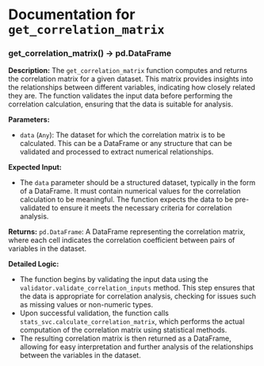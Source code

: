 # Documentation for `get_correlation_matrix`

### get_correlation_matrix() -> pd.DataFrame

**Description:**
The `get_correlation_matrix` function computes and returns the correlation matrix for a given dataset. This matrix provides insights into the relationships between different variables, indicating how closely related they are. The function validates the input data before performing the correlation calculation, ensuring that the data is suitable for analysis.

**Parameters:**
- `data` (`Any`): The dataset for which the correlation matrix is to be calculated. This can be a DataFrame or any structure that can be validated and processed to extract numerical relationships.

**Expected Input:**
- The `data` parameter should be a structured dataset, typically in the form of a DataFrame. It must contain numerical values for the correlation calculation to be meaningful. The function expects the data to be pre-validated to ensure it meets the necessary criteria for correlation analysis.

**Returns:**
`pd.DataFrame`: A DataFrame representing the correlation matrix, where each cell indicates the correlation coefficient between pairs of variables in the dataset.

**Detailed Logic:**
- The function begins by validating the input data using the `validator.validate_correlation_inputs` method. This step ensures that the data is appropriate for correlation analysis, checking for issues such as missing values or non-numeric types.
- Upon successful validation, the function calls `stats_svc.calculate_correlation_matrix`, which performs the actual computation of the correlation matrix using statistical methods.
- The resulting correlation matrix is then returned as a DataFrame, allowing for easy interpretation and further analysis of the relationships between the variables in the dataset.